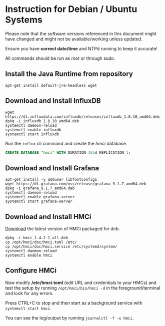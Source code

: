 # Instruction for Debian / Ubuntu Systems

Please note that the software versions referenced in this document might have changed and might not be available/working unless updated.

Ensure you have **correct date/time** and NTPd running to keep it accurate!

All commands should be run as root or through sudo.

## Install the Java Runtime from repository

```shell
apt-get install default-jre-headless wget
```


## Download and Install InfluxDB

```shell
wget https://dl.influxdata.com/influxdb/releases/influxdb_1.8.10_amd64.deb
dpkg -i influxdb_1.8.10_amd64.deb
systemctl daemon-reload
systemctl enable influxdb
systemctl start influxdb
```

Run the ```influx``` cli command and create the *hmci* database.

```sql
CREATE DATABASE "hmci" WITH DURATION 365d REPLICATION 1;
```

## Download and Install Grafana

```shell
apt-get install -y adduser libfontconfig1
wget https://dl.grafana.com/oss/release/grafana_9.1.7_amd64.deb
dpkg -i grafana_9.1.7_amd64.deb
systemctl daemon-reload
systemctl enable grafana-server
systemctl start grafana-server
```

## Download and Install HMCi

[Download](https://github.com/mnellemann/hmci/) the latest version of HMCi packaged for deb.

```shell
dpkg -i hmci_1.4.2-1_all.deb
cp /opt/hmci/doc/hmci.toml /etc/
cp /opt/hmci/doc/hmci.service /etc/systemd/system/
systemctl daemon-reload
systemctl enable hmci
```

## Configure HMCi

Now modify **/etc/hmci.toml** (edit URL and credentials to your HMCs) and test the setup by running ```/opt/hmci/bin/hmci -d``` in the foreground/terminal and look for any errors.

Press CTRL+C to stop and then start as a background service with ```systemctl start hmci```.

You can see the log/output by running ```journalctl -f -u hmci```.
